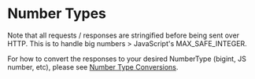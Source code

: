 # Number Types

Note that all requests / responses are stringified before being sent over HTTP. This is to handle big numbers > JavaScript's MAX\_SAFE\_INTEGER.

For how to convert the responses to your desired NumberType (bigint, JS number, etc), please see [Number Type Conversions](../../sdk/numbertype-conversions.md).
